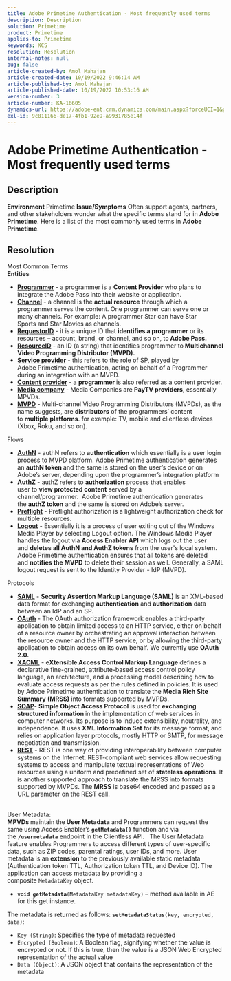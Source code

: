 ```yaml
---
title: Adobe Primetime Authentication - Most frequently used terms
description: Description
solution: Primetime
product: Primetime
applies-to: Primetime
keywords: KCS
resolution: Resolution
internal-notes: null
bug: false
article-created-by: Amol Mahajan
article-created-date: 10/19/2022 9:46:14 AM
article-published-by: Amol Mahajan
article-published-date: 10/19/2022 10:53:16 AM
version-number: 3
article-number: KA-16605
dynamics-url: https://adobe-ent.crm.dynamics.com/main.aspx?forceUCI=1&pagetype=entityrecord&etn=knowledgearticle&id=5d567cdb-924f-ed11-bba2-002248086a27
exl-id: 9c811166-de17-4fb1-92e9-a9931785e14f
---
```

# Adobe Primetime Authentication - Most frequently used terms

## Description

<b>Environment</b>
Primetime
<b>Issue/Symptoms</b>
Often support agents, partners, and other stakeholders wonder what the specific terms stand for in <b>Adobe Primetime</b>. Here is a list of the most commonly used terms in <b>Adobe Primetime</b>.


## Resolution

Most Common Terms<br>
<b>Entities</b>

- <u><b>Programmer</b></u> - a programmer is a <b>Content Provider</b> who plans to integrate the Adobe Pass into their website or application.
- <u><b>Channel</b></u> - a channel is the <b>actual resource</b> through which a programmer serves the content. One programmer can serve one or many channels. For example: A programmer Star can have Star Sports and Star Movies as channels.
- <u><b>RequestorID</b></u> - it is a unique ID that <b>identifies a programmer</b> or its resources – account, brand, or channel, and so on, to<b> Adobe Pass. </b>
- <u><b>ResourceID</b></u> - an ID (a string) that identifies programmer to<b> Multichannel Video Programming Distributor (MVPD). </b>
- <u><b>Service provider</b></u> - this refers to the role of SP, played by Adobe Primetime authentication, acting on behalf of a Programmer during an integration with an MVPD.
- <u><b>Content provider</b></u> - a <b>programmer </b>is also referred as a content provider.
- <u><b>Media company</b></u> - Media Companies are <b>PayTV providers</b>, essentially MPVDs.
- <u><b>MVPD</b></u> - Multi-channel Video Programming Distributors (MVPDs), as the name suggests, are <b>distributors</b> of the programmers’ content to <b>multiple platforms</b>. for example: TV, mobile and clientless devices (Xbox, Roku, and so on).

Flows
- <u><b>AuthN</b></u> - authN refers to <b>authentication</b> which essentially is a user login process to MVPD platform. Adobe Primetime authentication generates an <b>authN token </b>and the same is stored on the user’s device or on Adobe’s server, depending upon the programmer’s integration platform
- <u><b>AuthZ</b></u> - authZ refers to <b>authorization</b> process that enables user to <b>view protected content</b> served by a channel/programmer.  Adobe Primetime authentication generates the <b>authZ token</b> and the same is stored on Adobe’s server.
- <u><b>Preflight</b></u> - Preflight authorization is a lightweight authorization check for multiple resources.
- <u><b>Logout</b></u> - Essentially it is a process of user exiting out of the Windows Media Player by selecting Logout option. The Windows Media Player handles the logout via <b>Access Enabler API</b> which logs out the user and <b>deletes all AuthN and AuthZ tokens</b> from the user's local system. Adobe Primetime authentication ensures that all tokens are deleted and <b>notifies the MVPD</b> to delete their session as well. Generally, a SAML logout request is sent to the Identity Provider - IdP (MVPD).



Protocols
- <b><u>SAML</u></b> - <b>Security Assertion Markup Language (SAML)</b> is an XML-based data format for exchanging <b>authentication</b> and <b>authorization</b> data between an IdP and an SP.
- <u><b>OAuth</b></u> - The OAuth authorization framework enables a third-party application to obtain limited access to an HTTP service, either on behalf of a resource owner by orchestrating an approval interaction between the resource owner and the HTTP service, or by allowing the third-party application to obtain access on its own behalf. We currently use <b>OAuth 2.0.</b>
- <b><u>XACML</u></b> - e<b>Xtensible Access Control Markup Language</b> defines a declarative fine-grained, attribute-based access control policy language, an architecture, and a processing model describing how to evaluate access requests as per the rules defined in policies. It is used by Adobe Primetime authentication to translate the <b>Media Rich Site Summary</b> <b>(MRSS)</b> into formats supported by MVPDs.
- <b><u>SOAP</u></b>- <b>Simple Object Access Protocol</b> is used for <b>exchanging structured information </b>in the implementation of web services in computer networks. Its purpose is to induce extensibility, neutrality, and independence. It uses <b>XML Information Set</b> for its message format, and relies on application layer protocols, mostly HTTP or SMTP, for message negotiation and transmission.
- <u><b>REST</b></u> - REST is one way of providing interoperability between computer systems on the Internet. REST-compliant web services allow requesting systems to access and manipulate textual representations of Web resources using a uniform and predefined set of <b>stateless operations</b>. It is another supported approach to translate the MRSS into formats supported by MVPDs. The <b>MRSS</b> is base64 encoded and passed as a URL parameter on the REST call.

<br>User Metadata:<br>
<b>MPVDs </b>maintain the<b> User Metadata</b> and Programmers can request the same using Access Enabler’s <b>`getMetadata()`</b> function and via the <b>`/usermetadata`</b> endpoint in the Clientless API.
 
The User Metadata feature enables Programmers to access different types of user-specific data, such as ZIP codes, parental ratings, user IDs, and more. User metadata is an <b>extension</b> to the previously available static metadata (Authentication token TTL, Authorization token TTL, and Device ID). The application can access metadata by providing a composite `MetadataKey` object.

- <b>`void getMetadata`</b>`(MetadataKey metadataKey)` – method available in AE for this get instance.


The metadata is returned as follows: <b>`setMetadataStatus`</b>`(key, encrypted, data)`:

- `Key (String)`: Specifies the type of metadata requested
- `Encrypted (Boolean)`: A Boolean flag, signifying whether the value is encrypted or not. If this is true, then the value is a JSON Web Encrypted representation of the actual value
- `Data (Object)`: A JSON object that contains the representation of the metadata

